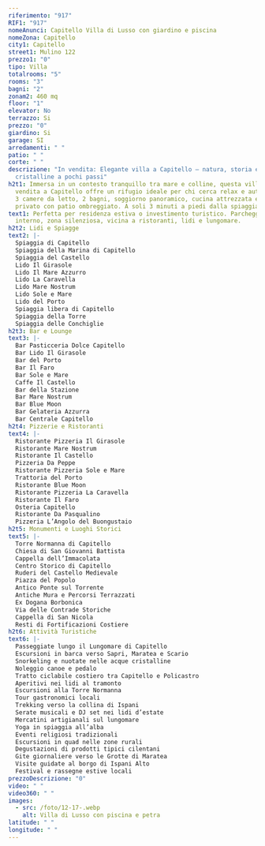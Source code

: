 ```yaml
---
riferimento: "917"
RIF1: "917"
nomeAnunci: Capitello Villa di Lusso con giardino e piscina
nomeZona: Capitello
city1: Capitello
street1: Mulino 122
prezzo1: "0"
tipo: Villa
totalrooms: "5"
rooms: "3"
bagni: "2"
zonam2: 460 mq
floor: "1"
elevator: No
terrazzo: Si
prezzo: "0"
giardino: Si
garage: SI
arredamenti: " "
patio: " "
corte: " "
descrizione: "In vendita: Elegante villa a Capitello – natura, storia e acque
  cristalline a pochi passi"
h2t1: Immersa in un contesto tranquillo tra mare e colline, questa villa in
  vendita a Capitello offre un rifugio ideale per chi cerca relax e autenticità.
  3 camere da letto, 2 bagni, soggiorno panoramico, cucina attrezzata e giardino
  privato con patio ombreggiato. A soli 3 minuti a piedi dalla spiaggia.
text1: Perfetta per residenza estiva o investimento turistico. Parcheggio
  interno, zona silenziosa, vicina a ristoranti, lidi e lungomare.
h2t2: Lidi e Spiagge
text2: |-
  Spiaggia di Capitello
  Spiaggia della Marina di Capitello
  Spiaggia del Castello
  Lido Il Girasole
  Lido Il Mare Azzurro
  Lido La Caravella
  Lido Mare Nostrum
  Lido Sole e Mare
  Lido del Porto
  Spiaggia libera di Capitello
  Spiaggia della Torre
  Spiaggia delle Conchiglie
h2t3: Bar e Lounge
text3: |-
  Bar Pasticceria Dolce Capitello
  Bar Lido Il Girasole
  Bar del Porto
  Bar Il Faro
  Bar Sole e Mare
  Caffe Il Castello
  Bar della Stazione
  Bar Mare Nostrum
  Bar Blue Moon
  Bar Gelateria Azzurra
  Bar Centrale Capitello
h2t4: Pizzerie e Ristoranti
text4: |-
  Ristorante Pizzeria Il Girasole
  Ristorante Mare Nostrum
  Ristorante Il Castello
  Pizzeria Da Peppe
  Ristorante Pizzeria Sole e Mare
  Trattoria del Porto
  Ristorante Blue Moon
  Ristorante Pizzeria La Caravella
  Ristorante Il Faro
  Osteria Capitello
  Ristorante Da Pasqualino
  Pizzeria L’Angolo del Buongustaio
h2t5: Monumenti e Luoghi Storici
text5: |-
  Torre Normanna di Capitello
  Chiesa di San Giovanni Battista
  Cappella dell’Immacolata
  Centro Storico di Capitello
  Ruderi del Castello Medievale
  Piazza del Popolo
  Antico Ponte sul Torrente
  Antiche Mura e Percorsi Terrazzati
  Ex Dogana Borbonica
  Via delle Contrade Storiche
  Cappella di San Nicola
  Resti di Fortificazioni Costiere
h2t6: Attività Turistiche
text6: |-
  Passeggiate lungo il Lungomare di Capitello
  Escursioni in barca verso Sapri, Maratea e Scario
  Snorkeling e nuotate nelle acque cristalline
  Noleggio canoe e pedalo
  Tratto ciclabile costiero tra Capitello e Policastro
  Aperitivi nei lidi al tramonto
  Escursioni alla Torre Normanna
  Tour gastronomici locali
  Trekking verso la collina di Ispani
  Serate musicali e DJ set nei lidi d’estate
  Mercatini artigianali sul lungomare
  Yoga in spiaggia all’alba
  Eventi religiosi tradizionali
  Escursioni in quad nelle zone rurali
  Degustazioni di prodotti tipici cilentani
  Gite giornaliere verso le Grotte di Maratea
  Visite guidate al borgo di Ispani Alto
  Festival e rassegne estive locali
prezzoDescrizione: "0"
video: " "
video360: " "
images:
  - src: /foto/12-17-.webp
    alt: Villa di Lusso con piscina e petra
latitude: " "
longitude: " "
---
```

